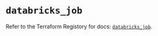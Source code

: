 # `databricks_job`

Refer to the Terraform Registory for docs: [`databricks_job`](https://registry.terraform.io/providers/databricks/databricks/1.19.0/docs/resources/job).
